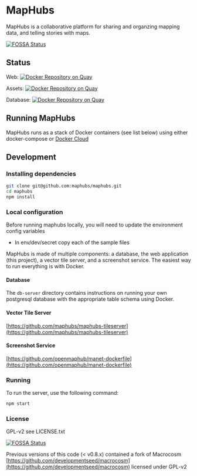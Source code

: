 # MapHubs

MapHubs is a collaborative platform for sharing and organzing mapping data, and telling stories with maps.

[![FOSSA Status](https://app.fossa.io/api/projects/git%2Bhttps%3A%2F%2Fgithub.com%2Fmaphubs%2Fmaphubs.svg?type=shield)](https://app.fossa.io/projects/git%2Bhttps%3A%2F%2Fgithub.com%2Fmaphubs%2Fmaphubs?ref=badge_shield)

## Status

Web: [![Docker Repository on Quay](https://quay.io/repository/maphubs/web/status "Docker Repository on Quay")](https://quay.io/repository/maphubs/web)

Assets: [![Docker Repository on Quay](https://quay.io/repository/maphubs/assets/status "Docker Repository on Quay")](https://quay.io/repository/maphubs/assets)

Database: [![Docker Repository on Quay](https://quay.io/repository/maphubs/db/status "Docker Repository on Quay")](https://quay.io/repository/maphubs/db)

## Running MapHubs

MapHubs runs as a stack of Docker containers (see list below) using either docker-compose or [Docker Cloud](cloud.docker.com)

## Development

### Installing dependencies

```sh
git clone git@github.com:maphubs/maphubs.git
cd maphubs
npm install
```

### Local configuration

Before running maphubs locally, you will need to update the environment config variables

- In env/dev/secret copy each of the sample files

MapHubs is made of multiple components: a database, the web application (this project), a vector tile server, and a screenshot service. The easiest way to run everything is with Docker.

#### Database

The `db-server` directory contains instructions on running your own postgresql database with the appropriate table schema using Docker.

#### Vector Tile Server

[https://github.com/maphubs/maphubs-tileserver](https://github.com/maphubs/maphubs-tileserver)

#### Screenshot Service

[https://github.com/openmaphub/manet-dockerfile](https://github.com/openmaphub/manet-dockerfile)

### Running

To run the server, use the following command:

```sh
npm start
```

### License

GPL-v2 see LICENSE.txt

[![FOSSA Status](https://app.fossa.io/api/projects/git%2Bhttps%3A%2F%2Fgithub.com%2Fmaphubs%2Fmaphubs.svg?type=large)](https://app.fossa.io/projects/git%2Bhttps%3A%2F%2Fgithub.com%2Fmaphubs%2Fmaphubs?ref=badge_large)

Previous versions of this code (< v0.8.x) contained a fork of Macrocosm [https://github.com/developmentseed/macrocosm](https://github.com/developmentseed/macrocosm) licensed under GPL-v2
